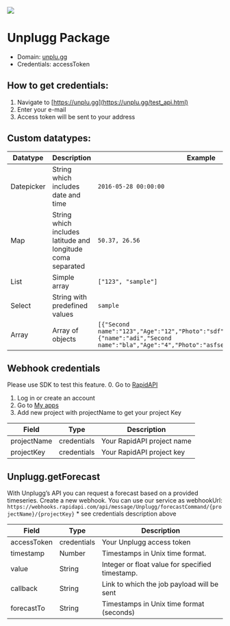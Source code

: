[![](https://scdn.rapidapi.com/RapidAPI_banner.png)](https://rapidapi.com/package/Unplugg/functions?utm_source=RapidAPIGitHub_UnpluggFunctions&utm_medium=button&utm_content=RapidAPI_GitHub)
# Unplugg Package

* Domain: [unplu.gg](https://unplu.gg)
* Credentials: accessToken

## How to get credentials:
1. Navigate to [https://unplu.gg](https://unplu.gg/test_api.html)
2. Enter your e-mail
3. Access token will be sent to your address

## Custom datatypes:
 |Datatype|Description|Example
 |--------|-----------|----------
 |Datepicker|String which includes date and time|```2016-05-28 00:00:00```
 |Map|String which includes latitude and longitude coma separated|```50.37, 26.56```
 |List|Simple array|```["123", "sample"]```
 |Select|String with predefined values|```sample```
 |Array|Array of objects|```[{"Second name":"123","Age":"12","Photo":"sdf","Draft":"sdfsdf"},{"name":"adi","Second name":"bla","Age":"4","Photo":"asfserwe","Draft":"sdfsdf"}] ```

## Webhook credentials
 Please use SDK to test this feature.
 0. Go to [RapidAPI](http://rapidapi.com)
 1. Log in or create an account
 2. Go to [My apps](https://dashboard.rapidapi.com/projects)
 3. Add new project with projectName to get your project Key

 | Field      | Type       | Description
 |------------|------------|----------
 | projectName     | credentials| Your RapidAPI project name
 | projectKey | credentials     | Your RapidAPI project key


## Unplugg.getForecast
With Unplugg’s API you can request a forecast based on a provided timeseries.
Create a new webhook. You can use our service as webhookUrl:
```https://webhooks.rapidapi.com/api/message/Unplugg/forecastCommand/{projectName}/{projectKey}``` * see credentials description above

| Field      | Type       | Description
|------------|------------|----------
| accessToken| credentials| Your Unplugg access token
| timestamp  | Number     | Timestamps in Unix time format.
| value      | String     | Integer or float value for specified timestamp.
| callback   | String     | Link to which the job payload will be sent
| forecastTo | String     | Timestamps in Unix time format (seconds)

